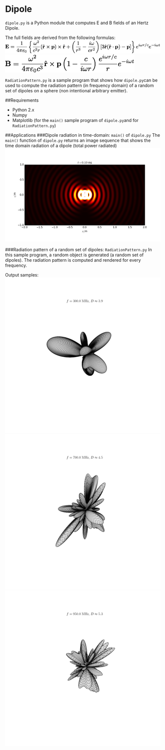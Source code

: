 Dipole
======

`dipole.py` is a Python module that computes E and B fields of an Hertz Dipole.

The full fields are derived from the following formulas:
![](./img/E.png )
![](./img/B.png)

`RadiationPattern.py` is a sample program that shows how `dipole.py`can be used to compute the radiation pattern (in frequency domain) of a random set of dipoles on a sphere (non intentional arbitrary emitter).

##Requirements
* Python 2.x
* Numpy
* Matplotlib (for the `main()` sample program of `dipole.py`and for `RadiationPattern.py`)

##Applications
###Dipole radiation in time-domain: `main()` of `dipole.py`
The `main()` function of `dipole.py` returns an image sequence that shows the time domain radiation of a dipole (total power radiated)
![](./img/img_0.png)


###Radiation pattern of a random set of dipoles: `RadiationPattern.py`
In this sample program, a random object is generated (a random set of dipoles). The radiation pattern is computed and rendered for every frequency.

Output samples:
![](./img/rp_5.png)
![](./img/rp_13.png)
![](./img/rp_18.png)

